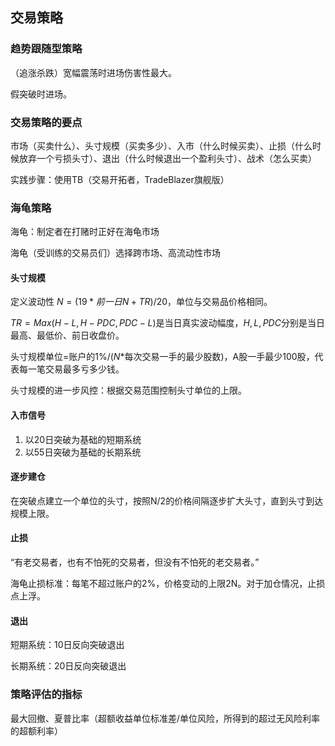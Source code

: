 ## 交易策略

### 趋势跟随型策略

（追涨杀跌）宽幅震荡时进场伤害性最大。

假突破时进场。



### 交易策略的要点

市场（买卖什么）、头寸规模（买卖多少）、入市（什么时候买卖）、止损（什么时候放弃一个亏损头寸）、退出（什么时候退出一个盈利头寸）、战术（怎么买卖）

实践步骤：使用TB（交易开拓者，TradeBlazer旗舰版）



### 海龟策略

海龟：制定者在打赌时正好在海龟市场

海龟（受训练的交易员们）选择跨市场、高流动性市场

#### 头寸规模

定义波动性 $N=(19*前一日N+TR)/20$，单位与交易品价格相同。

$TR=Max(H-L,H-PDC,PDC-L)$是当日真实波动幅度，$H,L,PDC$分别是当日最高、最低价、前日收盘价。

头寸规模单位=账户的$1\% / (N*$每次交易一手的最少股数$)$，A股一手最少100股，代表每一笔交易最多亏多少钱。

头寸规模的进一步风控：根据交易范围控制头寸单位的上限。

#### 入市信号

1. 以20日突破为基础的短期系统
2. 以55日突破为基础的长期系统

#### 逐步建仓

在突破点建立一个单位的头寸，按照N/2的价格间隔逐步扩大头寸，直到头寸到达规模上限。

#### 止损

“有老交易者，也有不怕死的交易者，但没有不怕死的老交易者。”

海龟止损标准：每笔不超过账户的2%，价格变动的上限2N。对于加仓情况，止损点上浮。

#### 退出

短期系统：10日反向突破退出

长期系统：20日反向突破退出



### 策略评估的指标

最大回撤、夏普比率（超额收益单位标准差/单位风险，所得到的超过无风险利率的超额利率）


